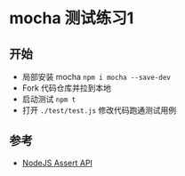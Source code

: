 # mocha 测试练习1

## 开始

* 局部安装 mocha `npm i mocha --save-dev`
* Fork 代码仓库并拉到本地
* 启动测试 `npm t`
* 打开 `./test/test.js` 修改代码跑通测试用例

## 参考

* [NodeJS Assert API](http://nodejs.cn/api/assert.html)